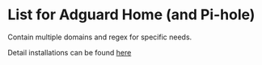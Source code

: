 # List for Adguard Home (and Pi-hole)
Contain multiple domains and regex for specific needs.

Detail installations can be found [here](https://medium.com/@pothonon/%E0%B8%AE%E0%B8%B2%E0%B8%A7%E0%B8%97%E0%B8%B9-%E0%B8%95%E0%B8%B4%E0%B8%94%E0%B8%95%E0%B8%B1%E0%B9%89%E0%B8%87-adguardhome-%E0%B8%9A%E0%B8%99-raspberry-pi-cccfc1861ade)

